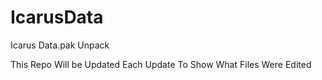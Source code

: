 # IcarusData

Icarus Data.pak Unpack

This Repo Will be Updated Each Update To Show What Files Were Edited
